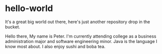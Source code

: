 # hello-world
It's a great big world out there, here's just another repository drop in the bucket.

Hello there, My name is Peter. 
I'm currently attending college as a business administration major and software engineering minor. Java is the language I know most about. I also enjoy sushi and boba tea.

